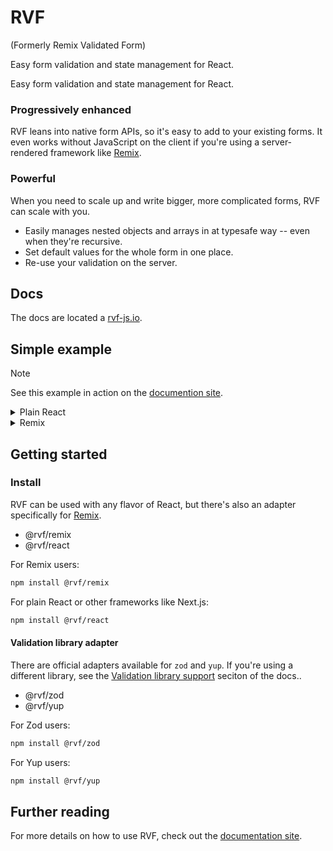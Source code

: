 # RVF

(Formerly Remix Validated Form)

Easy form validation and state management for React.

Easy form validation and state management for React.

### Progressively enhanced

RVF leans into native form APIs, so it's easy to add to your existing forms.
It even works without JavaScript on the client if you're using a server-rendered framework like [Remix](https://remix.run).

### Powerful

When you need to scale up and write bigger, more complicated forms, RVF can scale with you.

- Easily manages nested objects and arrays in at typesafe way -- even when they're recursive.
- Set default values for the whole form in one place.
- Re-use your validation on the server.

## Docs

The docs are located a [rvf-js.io](https://rvf-js.io).

## Simple example

> [!Note]
> See this example in action on the [documention site](https://rvf-js.io).

<details>
<summary>Plain React</summary>

```tsx
import { useForm } from "@rvf/react";
import { withZod } from "@rvf/zod";
import { z } from "zod";
import { MyInput } from "~/fields/MyInput";
import { Button } from "~/ui/button";
import { createProject } from "./api";
import { ErrorMessage } from "~/fields/ErrorMessage";
import { showToastMessage } from "~/lib/utils";
import { EmptyState } from "~/ui/empty-state";

const validator = withZod(
  z.object({
    projectName: z
      .string()
      .min(1, "Projects need a name.")
      .max(50, "Must be 50 characters or less."),
    tasks: z
      .array(
        z.object({
          title: z
            .string()
            .min(1, "Tasks need a title.")
            .max(50, "Must be 50 characters or less."),
          daysToComplete: z.coerce.number({
            required_error: "This is required",
          }),
        }),
      )
      .min(1, "Needs at least one task.")
      .default([]),
  }),
);

export const ReactExample = () => {
  const form = useForm({
    validator,
    defaultValues: {
      projectName: "",
      tasks: [] as Array<{ title: string; daysToComplete: number }>,
      file: "" as File | "",
    },
    handleSubmit: async ({ projectName, tasks }) => {
      await createProject({ name: projectName, tasks });
      return projectName;
    },
    onSubmitSuccess: (projectName) => {
      showToastMessage(`Project ${projectName} created!`);
      form.resetForm();
    },
  });

  return (
    <form {...form.getFormProps()}>
      <MyInput label="Project name" scope={form.scope("projectName")} />

      <div>
        <h3>Tasks</h3>
        {form.error("tasks") && (
          <ErrorMessage>{form.error("tasks")}</ErrorMessage>
        )}
        <hr />

        <ul>
          {form.array("tasks").map((key, item, index) => (
            <li key={key}>
              <MyInput label="Title" scope={item.scope("title")} />
              <MyInput
                label="Days to complete"
                type="number"
                scope={item.scope("daysToComplete")}
              />
              <Button
                variant="ghost"
                type="button"
                onClick={() => form.array("tasks").remove(index)}
              >
                Delete
              </Button>
            </li>
          ))}
          {form.array("tasks").length() === 0 && (
            <EmptyState>No tasks yet</EmptyState>
          )}
        </ul>
      </div>

      <div className="flex justify-between">
        <Button
          variant="secondary"
          type="button"
          onClick={async () => {
            const nextTaskIndex = form.array("tasks").length();
            await form.array("tasks").push({
              daysToComplete: 0,
              title: "",
            });
            form.focus(`tasks[${nextTaskIndex}].title`);
          }}
        >
          Add task
        </Button>
        <Button type="submit" isLoading={form.formState.isSubmitting}>
          Submit
        </Button>
      </div>
    </form>
  );
};
```

</details>

<details>
<summary>Remix</summary>

```tsx
import {
  isValidationErrorResponse,
  useForm,
  validationError,
} from "@rvf/remix";
import { withZod } from "@rvf/zod";
import { z } from "zod";
import { MyInput } from "~/fields/MyInput";
import { Button } from "~/ui/button";
import { createProject } from "./api";
import { ErrorMessage } from "~/fields/ErrorMessage";
import { showToastMessage } from "~/lib/utils";
import { EmptyState } from "~/ui/empty-state";
import { json, useActionData } from "@remix-run/react";
import { ActionFunctionArgs } from "@remix-run/node";

const validator = withZod(
  z.object({
    projectName: z
      .string()
      .min(1, "Projects need a name.")
      .max(50, "Must be 50 characters or less."),
    tasks: z
      .array(
        z.object({
          title: z
            .string()
            .min(1, "Tasks need a title.")
            .max(50, "Must be 50 characters or less."),
          daysToComplete: z.coerce.number({
            required_error: "This is required",
          }),
        }),
      )
      .min(1, "Needs at least one task.")
      .default([]),
  }),
);

export const action = async ({ request }: ActionFunctionArgs) => {
  const data = await validator.validate(await request.formData());
  if (data.error) return validationError(data.error);

  const { projectName, tasks } = data.data;

  await createProject({ name: projectName, tasks });
  return json({ projectName });
};

export const ReactExample = () => {
  const data = useActionData<typeof action>();
  const form = useForm({
    validator,
    defaultValues: {
      projectName: "",
      tasks: [] as Array<{ title: string; daysToComplete: number }>,
    },
    onSubmitSuccess: () => {
      // We know this isn't an error in the success callback, but Typescript doesn't
      if (isValidationErrorResponse(data)) return;

      // This isn't always the best way to show a toast in remix.
      // https://www.jacobparis.com/content/remix-form-toast
      showToastMessage(`Project ${data?.projectName} created!`);
      form.resetForm();
    },
  });

  return (
    <form {...form.getFormProps()}>
      <MyInput label="Project name" scope={form.scope("projectName")} />

      <div>
        <h3>Tasks</h3>
        {form.error("tasks") && (
          <ErrorMessage>{form.error("tasks")}</ErrorMessage>
        )}
        <hr />

        <ul>
          {form.array("tasks").map((key, item, index) => (
            <li key={key}>
              <MyInput label="Title" scope={item.scope("title")} />
              <MyInput
                label="Days to complete"
                type="number"
                scope={item.scope("daysToComplete")}
              />
              <Button
                variant="ghost"
                type="button"
                onClick={() => form.array("tasks").remove(index)}
              >
                Delete
              </Button>
            </li>
          ))}
          {form.array("tasks").length() === 0 && (
            <EmptyState>No tasks yet</EmptyState>
          )}
        </ul>
      </div>

      <div className="flex justify-between">
        <Button
          variant="secondary"
          type="button"
          onClick={async () => {
            const nextTaskIndex = form.array("tasks").length();
            await form.array("tasks").push({
              daysToComplete: 0,
              title: "",
            });
            form.focus(`tasks[${nextTaskIndex}].title`);
          }}
        >
          Add task
        </Button>
        <Button type="submit" isLoading={form.formState.isSubmitting}>
          Submit
        </Button>
      </div>
    </form>
  );
};
```

</details>

## Getting started

### Install

RVF can be used with any flavor of React, but there's also an adapter specifically for [Remix](https://remix.run).

- @rvf/remix
- @rvf/react

For Remix users:

```bash
npm install @rvf/remix
```

For plain React or other frameworks like Next.js:

```bash
npm install @rvf/react
```

#### Validation library adapter

There are official adapters available for `zod` and `yup`.
If you're using a different library, see the [Validation library support](http://rvf-js.io/validation-library-support) seciton of the docs..

- @rvf/zod
- @rvf/yup

For Zod users:

```bash
npm install @rvf/zod
```

For Yup users:

```bash
npm install @rvf/yup
```

## Further reading

For more details on how to use RVF, check out the [documentation site](https://rvf-js.io).
